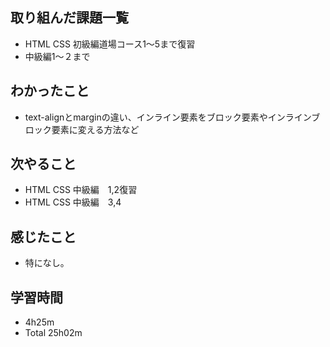 ## 取り組んだ課題一覧
- HTML CSS 初級編道場コース1〜5まで復習
- 中級編1〜２まで
## わかったこと
- text-alignとmarginの違い、インライン要素をブロック要素やインラインブロック要素に変える方法など
## 次やること
- HTML CSS 中級編　1,2復習
- HTML CSS 中級編　3,4
## 感じたこと
- 特になし。
## 学習時間
- 4h25m
- Total 25h02m
